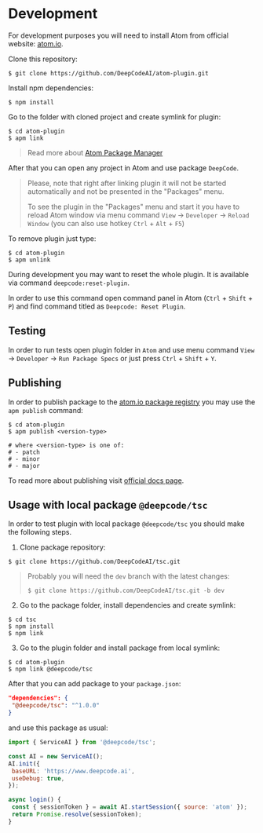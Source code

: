 # Development

For development purposes you will need to install Atom from official website: [atom.io](https://atom.io/).

Clone this repository:
```shell script
$ git clone https://github.com/DeepCodeAI/atom-plugin.git
```

Install npm dependencies:
```shell script
$ npm install
```

Go to the folder with cloned project and create symlink for plugin:
```shell script
$ cd atom-plugin
$ apm link
```

> Read more about [Atom Package Manager](https://flight-manual.atom.io/using-atom/sections/atom-packages/#command-line)

After that you can open any project in Atom and use package `DeepCode`.

> Please, note that right after linking plugin it will not be started automatically and not be 
> presented in the "Packages" menu.
> 
>To see the plugin in the "Packages" menu and start it you have to reload
> Atom window via menu command `View` -> `Developer` -> `Reload Window`
> (you can also use hotkey `Ctrl` + `Alt` + `F5`)

To remove plugin just type:
```shell script
$ cd atom-plugin
$ apm unlink
```

During development you may want to reset the whole plugin. It is available via command
`deepcode:reset-plugin`.

In order to use this command open command panel in Atom (`Ctrl` + `Shift` + `P`) and find
command titled as `Deepcode: Reset Plugin`.

## Testing

In order to run tests open plugin folder in `Atom` and use menu command
`View` -> `Developer` -> `Run Package Specs`
or just press `Ctrl` + `Shift` + `Y`.

## Publishing

In order to publish package to the [atom.io package registry](https://atom.io/packages)
you may use the `apm publish` command:
```shell script
$ cd atom-plugin
$ apm publish <version-type>

# where <version-type> is one of:
# - patch
# - minor
# - major
```

To read more about publishing visit [official docs page](https://flight-manual.atom.io/hacking-atom/sections/publishing/).

## Usage with local package `@deepcode/tsc`

In order to test plugin with local package `@deepcode/tsc` you should make the following steps.

1. Clone package repository:
```shell script
$ git clone https://github.com/DeepCodeAI/tsc.git
```

> Probably you will need the `dev` branch with the latest changes:
> ```shell script
> $ git clone https://github.com/DeepCodeAI/tsc.git -b dev
> ```

2. Go to the package folder, install dependencies and create symlink:
```shell script
$ cd tsc
$ npm install
$ npm link
```

3. Go to the plugin folder and install package from local symlink:
```shell script
$ cd atom-plugin
$ npm link @deepcode/tsc
```

After that you can add package to your `package.json`:
```json
"dependencies": {
 "@deepcode/tsc": "^1.0.0"
}
```
           
and use this package as usual:
```javascript
import { ServiceAI } from '@deepcode/tsc';

const AI = new ServiceAI();
AI.init({
 baseURL: 'https://www.deepcode.ai',
 useDebug: true,
});

async login() {
 const { sessionToken } = await AI.startSession({ source: 'atom' });
 return Promise.resolve(sessionToken);
}
```

